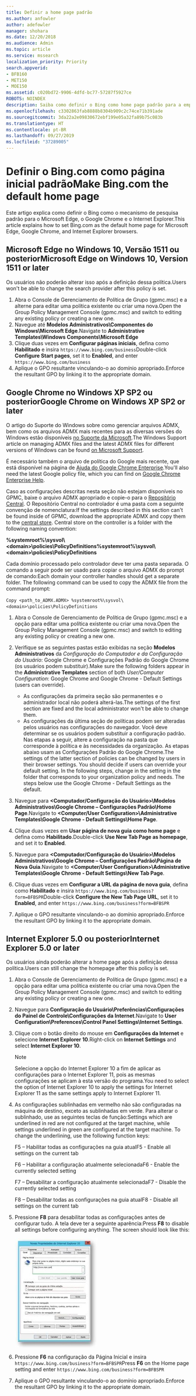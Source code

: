 ```yaml
---
title: Definir a home page padrão
ms.author: anfowler
author: adefowler
manager: shohara
ms.date: 12/20/2018
ms.audience: Admin
ms.topic: article
ms.service: mssearch
localization_priority: Priority
search.appverid:
- BFB160
- MET150
- MOE150
ms.assetid: c020bd72-9906-4dfd-bc77-57287f5927ce
ROBOTS: NOINDEX
description: Saiba como definir o Bing como home page padrão para a empresa com a Pesquisa da Microsoft.
ms.openlocfilehash: c3302863fab8888b8304b909c2c74ce71b391ade
ms.sourcegitcommit: 3da22a2e09830672ebf199e05a32fa89b75c083b
ms.translationtype: HT
ms.contentlocale: pt-BR
ms.lasthandoff: 09/27/2019
ms.locfileid: "37289005"
---
```

# <a name="make-bingcom-the-default-home-page"></a><span data-ttu-id="b2407-103">Definir o Bing.com como página inicial padrão</span><span class="sxs-lookup"><span data-stu-id="b2407-103">Make Bing.com the default home page</span></span>

<span data-ttu-id="b2407-104">Este artigo explica como definir o Bing como o mecanismo de pesquisa padrão para o Microsoft Edge, o Google Chrome e o Internet Explorer.</span><span class="sxs-lookup"><span data-stu-id="b2407-104">This article explains how to set Bing.com as the default home page for Microsoft Edge, Google Chrome, and Internet Explorer browsers.</span></span> 
  
 
## <a name="microsoft-edge-on-windows-10-version-1511-or-later"></a><span data-ttu-id="b2407-105">Microsoft Edge no Windows 10, Versão 1511 ou posterior</span><span class="sxs-lookup"><span data-stu-id="b2407-105">Microsoft Edge on Windows 10, Version 1511 or later</span></span>

<span data-ttu-id="b2407-106">Os usuários não poderão alterar isso após a definição dessa política.</span><span class="sxs-lookup"><span data-stu-id="b2407-106">Users won't be able to change the search provider after this policy is set.</span></span> 

1. <span data-ttu-id="b2407-107">Abra o Console de Gerenciamento de Política de Grupo (gpmc.msc) e a alterne para editar uma política existente ou criar uma nova.</span><span class="sxs-lookup"><span data-stu-id="b2407-107">Open the Group Policy Management Console (gpmc.msc) and switch to editing any existing policy or creating a new one.</span></span> 
1. <span data-ttu-id="b2407-108">Navegue até **Modelos Administrativos\Componentes do Windows\Microsoft Edge**.</span><span class="sxs-lookup"><span data-stu-id="b2407-108">Navigate to **Administrative Templates\Windows Components\Microsoft Edge**</span></span>    
1. <span data-ttu-id="b2407-109">Clique duas vezes em **Configurar páginas iniciais**, defina como **Habilitado** e insira `https://www.bing.com/business`</span><span class="sxs-lookup"><span data-stu-id="b2407-109">Double-click **Configure Start pages**, set it to **Enabled**, and enter `https://www.bing.com/business`</span></span>
1.  <span data-ttu-id="b2407-110">Aplique o GPO resultante vinculando-o ao domínio apropriado.</span><span class="sxs-lookup"><span data-stu-id="b2407-110">Enforce the resultant GPO by linking it to the appropriate domain.</span></span>

  
## <a name="google-chrome-on-windows-xp-sp2-or-later"></a><span data-ttu-id="b2407-111">Google Chrome no Windows XP SP2 ou posterior</span><span class="sxs-lookup"><span data-stu-id="b2407-111">Google Chrome on Windows XP SP2 or later</span></span>


<span data-ttu-id="b2407-112">O artigo do Suporte do Windows sobre como gerenciar arquivos ADMX, bem como os arquivos ADMX mais recentes para as diversas versões do Windows estão disponíveis [no Suporte da Microsoft](https://support.microsoft.com/help/3087759/how-to-create-and-manage-the-central-store-for-group-policy-administra).</span><span class="sxs-lookup"><span data-stu-id="b2407-112">The Windows Support article on managing ADMX files and the latest ADMX files for different versions of Windows can be found [on Microsoft Support](https://support.microsoft.com/help/3087759/how-to-create-and-manage-the-central-store-for-group-policy-administra).</span></span>

<span data-ttu-id="b2407-113">É necessário também o arquivo de política do Google mais recente, que está disponível na página de [Ajuda do Google Chrome Enterprise](https://support.google.com/chrome/a/answer/187202).</span><span class="sxs-lookup"><span data-stu-id="b2407-113">You'll also need the latest Google policy file, which you can find on [Google Chrome Enterprise Help](https://support.google.com/chrome/a/answer/187202).</span></span>
  
<span data-ttu-id="b2407-p101">Caso as configurações descritas nesta seção não estejam disponíveis no GPMC, baixe o arquivo ADMX apropriado e copie-o para o [Repositório Central](https://docs.microsoft.com/previous-versions/windows/it-pro/windows-vista/cc748955%28v%3dws.10%29). O Repositório Central no controlador é uma pasta com a seguinte convenção de nomenclatura:</span><span class="sxs-lookup"><span data-stu-id="b2407-p101">If the settings described in this section can't be found inside of GPMC, download the appropriate ADMX and copy them to the [central store](https://docs.microsoft.com/previous-versions/windows/it-pro/windows-vista/cc748955%28v%3dws.10%29). Central store on the controller is a folder with the following naming convention:</span></span>
  
 <span data-ttu-id="b2407-116">**%systemroot%\sysvol\\<domain\>\policies\PolicyDefinitions**</span><span class="sxs-lookup"><span data-stu-id="b2407-116">**%systemroot%\sysvol\\<domain\>\policies\PolicyDefinitions**</span></span>
  
<span data-ttu-id="b2407-p102">Cada domínio processado pelo controlador deve ter uma pasta separada. O comando a seguir pode ser usado para copiar o arquivo ADMX do prompt de comando:</span><span class="sxs-lookup"><span data-stu-id="b2407-p102">Each domain your controller handles should get a separate folder. The following command can be used to copy the ADMX file from the command prompt:</span></span>
  
 `Copy <path_to_ADMX.ADMX> %systemroot%\sysvol\<domain>\policies\PolicyDefinitions`
  
1. <span data-ttu-id="b2407-119">Abra o Console de Gerenciamento de Política de Grupo (gpmc.msc) e a opção para editar uma política existente ou criar uma nova.</span><span class="sxs-lookup"><span data-stu-id="b2407-119">Open the Group Policy Management Console (gpmc.msc) and switch to editing any existing policy or creating a new one.</span></span>
1. <span data-ttu-id="b2407-120">Verifique se as seguintes pastas estão exibidas na seção **Modelos Administrativos** da *Configuração do Computador e da Configuração do Usuário*: Google Chrome e Configurações Padrão do Google Chrome (os usuários podem substituir).</span><span class="sxs-lookup"><span data-stu-id="b2407-120">Make sure the following folders appear in the **Administrative Templates** section of both *User/Computer Configuration*: Google Chrome and Google Chrome - Default Settings (users can override).</span></span>
   - <span data-ttu-id="b2407-121">As configurações da primeira seção são permanentes e o administrador local não poderá alterá-las.</span><span class="sxs-lookup"><span data-stu-id="b2407-121">The settings of the first section are fixed and the local administrator won't be able to change them.</span></span>
   - <span data-ttu-id="b2407-p103">As configurações da última seção de políticas podem ser alteradas pelos usuários nas configurações do navegador. Você deve determinar se os usuários podem substituir a configuração padrão. Nas etapas a seguir, altere a configuração na pasta que corresponde à política e às necessidades da organização. As etapas abaixo usam as Configurações Padrão do Google Chrome.</span><span class="sxs-lookup"><span data-stu-id="b2407-p103">The settings of the latter section of policies can be changed by users in their browser settings. You should decide if users can override your default setting. In the following steps, change in the setting in the folder that corresponds to your organization policy and needs. The steps below use the Google Chrome - Default Settings as the default.</span></span>

1. <span data-ttu-id="b2407-126">Navegue para **&lt;Computador/Configuração do Usuário&gt;\Modelos Administrativos\Google Chrome – Configurações Padrão\Home Page**.</span><span class="sxs-lookup"><span data-stu-id="b2407-126">Navigate to **&lt;Computer/User Configuration&gt;\Administrative Templates\Google Chrome - Default Settings\Home Page**.</span></span> 
1. <span data-ttu-id="b2407-127">Clique duas vezes em **Usar página de nova guia como home page** e defina como **Habilitado**.</span><span class="sxs-lookup"><span data-stu-id="b2407-127">Double-click **Use New Tab Page as homepage**, and set it to **Enabled**.</span></span> 
1. <span data-ttu-id="b2407-128">Navegue para **&lt;Computador/Configuração do Usuário&gt;\Modelos Administrativos\Google Chrome – Configurações Padrão\Página de Nova Guia**.</span><span class="sxs-lookup"><span data-stu-id="b2407-128">Navigate to **&lt;Computer/User Configuration&gt;\Administrative Templates\Google Chrome - Default Settings\New Tab Page**.</span></span> 
1. <span data-ttu-id="b2407-129">Clique duas vezes em **Configurar a URL da página de nova guia**, defina como **Habilitado** e insira `https://www.bing.com/business?form=BFBSPR`</span><span class="sxs-lookup"><span data-stu-id="b2407-129">Double-click **Configure the New Tab Page URL**, set it to **Enabled**, and enter `https://www.bing.com/business?form=BFBSPR`</span></span> 
1. <span data-ttu-id="b2407-130">Aplique o GPO resultante vinculando-o ao domínio apropriado.</span><span class="sxs-lookup"><span data-stu-id="b2407-130">Enforce the resultant GPO by linking it to the appropriate domain.</span></span>

## <a name="internet-explorer-50-or-later"></a><span data-ttu-id="b2407-131">Internet Explorer 5.0 ou posterior</span><span class="sxs-lookup"><span data-stu-id="b2407-131">Internet Explorer 5.0 or later</span></span>
<span data-ttu-id="b2407-132">Os usuários ainda poderão alterar a home page após a definição dessa política.</span><span class="sxs-lookup"><span data-stu-id="b2407-132">Users can still change the homepage after this policy is set.</span></span> 

1. <span data-ttu-id="b2407-133">Abra o Console de Gerenciamento de Política de Grupo (gpmc.msc) e a opção para editar uma política existente ou criar uma nova.</span><span class="sxs-lookup"><span data-stu-id="b2407-133">Open the Group Policy Management Console (gpmc.msc) and switch to editing any existing policy or creating a new one.</span></span>
    
2. <span data-ttu-id="b2407-134">Navegue para **Configuração do Usuário\Preferências\Configurações do Painel de Controle\Configurações da Internet**.</span><span class="sxs-lookup"><span data-stu-id="b2407-134">Navigate to **User Configuration\Preferences\Control Panel Settings\Internet Settings**.</span></span>
    
3. <span data-ttu-id="b2407-135">Clique com o botão direito do mouse em **Configurações da Internet** e selecione **Internet Explorer 10**.</span><span class="sxs-lookup"><span data-stu-id="b2407-135">Right-click on **Internet Settings** and select **Internet Explorer 10**.</span></span>
    
    > [!NOTE]
    > <span data-ttu-id="b2407-136">Selecione a opção do Internet Explorer 10 a fim de aplicar as configurações para o Internet Explorer 11, pois as mesmas configurações se aplicam à esta versão do programa.</span><span class="sxs-lookup"><span data-stu-id="b2407-136">You need to select the option of Internet Explorer 10 to apply the settings for Internet Explorer 11 as the same settings apply to Internet Explorer 11.</span></span> 
  
4. <span data-ttu-id="b2407-p104">As configurações sublinhadas em vermelho não são configuradas na máquina de destino, exceto as sublinhadas em verde. Para alterar o sublinhado, use as seguintes teclas de função:</span><span class="sxs-lookup"><span data-stu-id="b2407-p104">Settings which are underlined in red are not configured at the target machine, while settings underlined in green are configured at the target machine. To change the underlining, use the following function keys:</span></span>
    
    <span data-ttu-id="b2407-139">F5 – Habilitar todas as configurações na guia atual</span><span class="sxs-lookup"><span data-stu-id="b2407-139">F5 - Enable all settings on the current tab</span></span>
    
    <span data-ttu-id="b2407-140">F6 – Habilitar a configuração atualmente selecionada</span><span class="sxs-lookup"><span data-stu-id="b2407-140">F6 - Enable the currently selected setting</span></span>
    
    <span data-ttu-id="b2407-141">F7 – Desabilitar a configuração atualmente selecionada</span><span class="sxs-lookup"><span data-stu-id="b2407-141">F7 - Disable the currently selected setting</span></span>
    
    <span data-ttu-id="b2407-142">F8 – Desabilitar todas as configurações na guia atual</span><span class="sxs-lookup"><span data-stu-id="b2407-142">F8 - Disable all settings on the current tab</span></span>
    
5. <span data-ttu-id="b2407-p105">Pressione **F8** para desabilitar todas as configurações antes de configurar tudo. A tela deve ter a seguinte aparência:</span><span class="sxs-lookup"><span data-stu-id="b2407-p105">Press **F8** to disable all settings before configuring anything. The screen should look like this:</span></span> 
    
    ![Caixa de diálogo Propriedades do Internet Explorer 10](media/2fd55755-5007-4e33-a795-c42ce2fcef4a.jpg)
  
6. <span data-ttu-id="b2407-146">Pressione **F6** na configuração da Página Inicial e insira `https://www.bing.com/business?form=BFBSPR`</span><span class="sxs-lookup"><span data-stu-id="b2407-146">Press **F6** on the Home page setting and enter `https://www.bing.com/business?form=BFBSPR`</span></span>
    
7. <span data-ttu-id="b2407-147">Aplique o GPO resultante vinculando-o ao domínio apropriado.</span><span class="sxs-lookup"><span data-stu-id="b2407-147">Enforce the resultant GPO by linking it to the appropriate domain.</span></span>